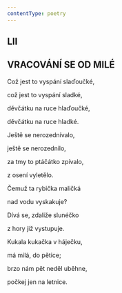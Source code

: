 ```yaml
---
contentType: poetry
---
```


<section>

## LII  

## VRACOVÁNÍ SE OD MILÉ

Což jest to vyspání slaďoučké,  

což jest to vyspání sladké,

děvčátku na ruce hlaďoučké,

děvčátku na ruce hladké.

Ještě se nerozednívalo,

ještě se nerozednilo,

za tmy to ptáčátko zpívalo,

z osení vyletělo.

Čemuž ta rybička maličká

nad vodu vyskakuje?

Dívá se, zdaliže slunéčko

z hory již vystupuje.

Kukala kukačka v háječku,

má milá, do pětice;

brzo nám pět neděl uběhne,

počkej jen na letnice.

</section>
